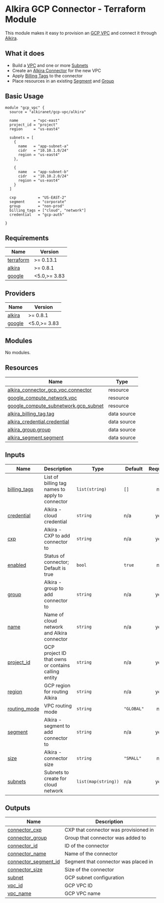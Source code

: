 # Alkira GCP Connector - Terraform Module
This module makes it easy to provision an [GCP VPC](https://cloud.google.com/vpc) and connect it through [Alkira](htts://alkira.com).

## What it does
- Build a [VPC](https://cloud.google.com/vpc) and one or more [Subnets](https://cloud.google.com/vpc/docs/vpc#subnet-ranges)
- Create an [Alkira Connector](https://registry.terraform.io/providers/alkiranet/alkira/latest/docs/resources/connector_gcp_vpc) for the new VPC
- Apply [Billing Tags](https://registry.terraform.io/providers/alkiranet/alkira/latest/docs/data-sources/billing_tag) to the connector
- Place resources in an existing [Segment](https://registry.terraform.io/providers/alkiranet/alkira/latest/docs/data-sources/segment) and [Group](https://registry.terraform.io/providers/alkiranet/alkira/latest/docs/data-sources/group)

## Basic Usage

```hcl
module "gcp_vpc" {
  source = "alkiranet/gcp-vpc/alkira"

  name       = "vpc-east"
  project_id = "project"
  region     = "us-east4"

  subnets = [
    {
      name   = "app-subnet-a"
      cidr   = "10.10.1.0/24"
      region = "us-east4"
    },

    {
      name   = "app-subnet-b"
      cidr   = "10.10.2.0/24"
      region = "us-east4"
    }
  ]

  cxp          = "US-EAST-2"
  segment      = "corporate"
  group        = "non-prod"
  billing_tags = ["cloud", "network"]
  credential   = "gcp-auth"

}
```
<!-- BEGIN_TF_DOCS -->
## Requirements

| Name | Version |
|------|---------|
| <a name="requirement_terraform"></a> [terraform](#requirement\_terraform) | >= 0.13.1 |
| <a name="requirement_alkira"></a> [alkira](#requirement\_alkira) | >= 0.8.1 |
| <a name="requirement_google"></a> [google](#requirement\_google) | <5.0,>= 3.83 |

## Providers

| Name | Version |
|------|---------|
| <a name="provider_alkira"></a> [alkira](#provider\_alkira) | >= 0.8.1 |
| <a name="provider_google"></a> [google](#provider\_google) | <5.0,>= 3.83 |

## Modules

No modules.

## Resources

| Name | Type |
|------|------|
| [alkira_connector_gcp_vpc.connector](https://registry.terraform.io/providers/alkiranet/alkira/latest/docs/resources/connector_gcp_vpc) | resource |
| [google_compute_network.vpc](https://registry.terraform.io/providers/hashicorp/google/latest/docs/resources/compute_network) | resource |
| [google_compute_subnetwork.gcp_subnet](https://registry.terraform.io/providers/hashicorp/google/latest/docs/resources/compute_subnetwork) | resource |
| [alkira_billing_tag.tag](https://registry.terraform.io/providers/alkiranet/alkira/latest/docs/data-sources/billing_tag) | data source |
| [alkira_credential.credential](https://registry.terraform.io/providers/alkiranet/alkira/latest/docs/data-sources/credential) | data source |
| [alkira_group.group](https://registry.terraform.io/providers/alkiranet/alkira/latest/docs/data-sources/group) | data source |
| [alkira_segment.segment](https://registry.terraform.io/providers/alkiranet/alkira/latest/docs/data-sources/segment) | data source |

## Inputs

| Name | Description | Type | Default | Required |
|------|-------------|------|---------|:--------:|
| <a name="input_billing_tags"></a> [billing\_tags](#input\_billing\_tags) | List of billing tag names to apply to connector | `list(string)` | `[]` | no |
| <a name="input_credential"></a> [credential](#input\_credential) | Alkira - cloud credential | `string` | n/a | yes |
| <a name="input_cxp"></a> [cxp](#input\_cxp) | Alkira - CXP to add connector to | `string` | n/a | yes |
| <a name="input_enabled"></a> [enabled](#input\_enabled) | Status of connector; Default is true | `bool` | `true` | no |
| <a name="input_group"></a> [group](#input\_group) | Alkira - group to add connector to | `string` | n/a | yes |
| <a name="input_name"></a> [name](#input\_name) | Name of cloud network and Alkira connector | `string` | n/a | yes |
| <a name="input_project_id"></a> [project\_id](#input\_project\_id) | GCP project ID that owns or contains calling entity | `string` | n/a | yes |
| <a name="input_region"></a> [region](#input\_region) | GCP region for routing Alkira | `string` | n/a | yes |
| <a name="input_routing_mode"></a> [routing\_mode](#input\_routing\_mode) | VPC routing mode | `string` | `"GLOBAL"` | no |
| <a name="input_segment"></a> [segment](#input\_segment) | Alkira - segment to add connector to | `string` | n/a | yes |
| <a name="input_size"></a> [size](#input\_size) | Alkira - connector size | `string` | `"SMALL"` | no |
| <a name="input_subnets"></a> [subnets](#input\_subnets) | Subnets to create for cloud network | `list(map(string))` | n/a | yes |

## Outputs

| Name | Description |
|------|-------------|
| <a name="output_connector_cxp"></a> [connector\_cxp](#output\_connector\_cxp) | CXP that connector was provisioned in |
| <a name="output_connector_group"></a> [connector\_group](#output\_connector\_group) | Group that connector was added to |
| <a name="output_connector_id"></a> [connector\_id](#output\_connector\_id) | ID of the connector |
| <a name="output_connector_name"></a> [connector\_name](#output\_connector\_name) | Name of the connector |
| <a name="output_connector_segment_id"></a> [connector\_segment\_id](#output\_connector\_segment\_id) | Segment that connector was placed in |
| <a name="output_connector_size"></a> [connector\_size](#output\_connector\_size) | Size of the connector |
| <a name="output_subnet"></a> [subnet](#output\_subnet) | GCP subnet configuration |
| <a name="output_vpc_id"></a> [vpc\_id](#output\_vpc\_id) | GCP VPC ID |
| <a name="output_vpc_name"></a> [vpc\_name](#output\_vpc\_name) | GCP VPC name |
<!-- END_TF_DOCS -->
